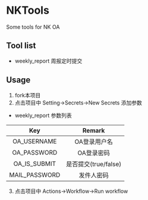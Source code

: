 # NKTools
Some tools for NK OA

## Tool list
- weekly_report 周报定时提交

## Usage
1. fork本项目
2. 点击项目中 Setting->Secrets->New Secrets 添加参数

- weekly_report 参数列表

| Key | Remark |
|:-:|:-:|
| OA_USERNAME | OA登录用户名 |
| OA_PASSWORD | OA登录密码 |
| OA_IS_SUBMIT | 是否提交(true/false) |
| MAIL_PASSWORD | 发件人密码 |

3. 点击项目中 Actions->Workflow->Run workflow